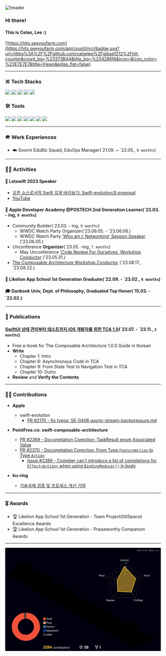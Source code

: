 ![header](https://capsule-render.vercel.app/api?type=waving&color=gradient&height=300&section=header&text=Hi👋🏻%20I'm%20SeungJun%20Lee&fontAlign=65&fontSize=45)

### Hi there!
#### This is Celan, Lee :)

![https://hits.seeyoufarm.com](https://hits.seeyoufarm.com/api/count/incr/badge.svg?url=https%3A%2F%2Fgithub.com/valselee%2Fgjbae1212%2Fhit-counter&count_bg=%23373B44&title_bg=%234286f4&icon=&icon_color=%23E7E7E7&title=Views&edge_flat=false)

<hr>

### ⌘ Tech Stacks

<p align='leading'>
  <img src="https://img.shields.io/badge/Swift-F05138?style=flat&logo=swift&logoColor=white"/>
  <img src="https://img.shields.io/badge/SwiftUI-0D0D0D?style=flat&logo=swift&logoColor=blue"/>
  <img src="https://img.shields.io/badge/Rust-000000?style=flat&logo=rust&logoColor=white"/>
  <img src="https://img.shields.io/badge/Vapor-0D0D0D?style=flat&logo=Vapor&logoColor=purple"/>
  <img src="https://img.shields.io/badge/Firebase-FFCA28?style=flat&logo=firebase&logoColor=white"/>
  
<!--   <img src="https://img.shields.io/badge/JavaScript-F7DF1E?style=flat&logo=JavaScript&logoColor=white"/>
  <img src="https://img.shields.io/badge/HTML5-E34F26?style=flat&logo=HTML5&logoColor=white"/>
  <img src="https://img.shields.io/badge/CSS3-1572B6?style=flat&logo=CSS3&logoColor=white"/>
  <img src="https://img.shields.io/badge/Python-3776AB?style=flat&logo=Python&logoColor=white"/> -->
  <br>
  
### 🛠 Tools
 <p align='leading'>
  <img src="https://img.shields.io/badge/Git-F05032?style=flat&logo=Git&logoColor=white"/>
  <img src="https://img.shields.io/badge/GitHub-181717?style=flat&logo=GitHub&logoColor=white"/>
  <img src="https://img.shields.io/badge/iTerm2-000000?style=flat&logo=iTerm2&logoColor=white"/>
<!--   <img src="https://img.shields.io/badge/Sublime Text-FF9800?style=flat&logo=Sublime Text&logoColor=white"/> -->
  <img src="https://img.shields.io/badge/Xcode-147EFB?style=flat&logo=Xcode&logoColor=white"/>
  <img src="https://img.shields.io/badge/Visual Studio Code-007ACC?style=flat&logo=Visual Studio Code&logoColor=white"/>
<!--   <img src="https://img.shields.io/badge/Slack-4A154B?style=flat&logo=Slack&logoColor=white"/> -->
  <img src="https://img.shields.io/badge/Notion-000000?style=flat&logo=Notion&logoColor=white"/>
  <img src="https://img.shields.io/badge/Discord-5865F2?style=flat&logo=Discord&logoColor=white"/>
</p>

---

### 🪖 Work Experiences
- ☁️ Goorm EduBiz Squad, EduOps Manager(\`21.09. ~ \`22.05., `9 months`) <br>

---

### 🏃🏻 Activities
#### 🎤 Letswift 2023 Speaker
  - [오픈 소스로서의 Swift 깊게 바라보기: Swift-evolution과 proposal](https://letswift.kr/2023/#programs)
  - [YouTube](https://www.youtube.com/watch?v=JnmK70A3LZA)

####  Apple Developer Academy @POSTECH 2nd Generation Learner(\`23.03. - ing, `9 months`)
  - Community Builder(\`23.03. - ing, `9 months`)
    - WWDC Watch Party Organizer(\'23.06.05. - \'23.06.06.)
    - WWDC Watch Party ['Who am I: Networking' Session Speaker](https://brunch.co.kr/@3756ea803def4ac/87) (\'23.06.05.)
  - Unconference **Organizer**(\`23.05. -ing, `7 months`)
    - May Unconference ['Code Review For Ourselves` Workshop Conductor](https://github.com/DeveloperAcademy-POSTECH/Unconference2023/tree/main/UnconferenceWorkshop/UnconferenceWorkshop) (\'23.05.31.) 
  - [The Composable Architecture Workshop Conductor](https://github.com/ValseLee/TCA_Workshop) (\'23.08.17., \'23.08.22.) <br>

#### 🦁 Likelion App School 1st Generation Graduate(\`22.09. - \`23.02., `6 months`) <br>
#### 🎓 Dankook Univ, Dept. of Philosophy, Graduated Top Honor(\`15.03. - \`22.02.) <br>

---
### 📕 Publications
#### [SwiftUI 상태 관리부터 테스트까지 iOS 개발자를 위한 TCA 1.0](https://ridibooks.com/books/2773000087)(\`23.07. - \`23.11., `3 months`)
- Free e-book for The Composable Architecture 1.0.0 Guide in Korean
- **Write**
  - Chapter 1: Intro
  - Chapter 6: Asynchronous Code in TCA
  - Chapter 9: From State Test to Navigation Test in TCA
  - Chapter 10: Outro
- **Review** and **Verify the Contents**

---
### 🕺🏻 Contributions
- **Apple**
  - swift-evolution
    - [PR #2170 - fix typos: SE-0406-async-stream-backpressure.md](https://github.com/apple/swift-evolution/pull/2170)

- **PointFree.co: swift-composable-architecture**
  - [PR #2369 - Documetation Corection: TaskResult enum Associated Value](https://github.com/pointfreeco/swift-composable-architecture/pull/2369)
  - [PR #2370 - Documetation Corection: From Type `FeatureAction` to Type `Action`](https://github.com/pointfreeco/swift-composable-architecture/pull/2370)
    - [Issue #2386 - Complier can't introduce a list of completions for `Effect<Action>` when using `BindingReducer()` in body](https://github.com/pointfreeco/swift-composable-architecture/issues/2386)

- **ku-ring**
  - [기술과제 검증 및 프로세스 개선 기여](https://github.com/ku-ring/swift-cinema?tab=readme-ov-file#%EA%B2%80%EC%A6%9D-%EB%B0%8F-%ED%94%84%EB%A1%9C%EC%84%B8%EC%8A%A4-%EA%B0%9C%EC%84%A0%EC%97%90-%EB%8F%84%EC%9B%80%EC%9D%84-%EC%A3%BC%EC%8B%A0-%EB%B6%84%EB%93%A4)
---

### 🎖️ Awards
- 🏆 Likelion App School 1st Generation - Team Project(GitSpace) Excellence Awards <br>
- 🏆 Likelion App School 1st Generation - Praiseworthy Companion Awards <br>

---

<p align='center'>
  <img src="https://github.com/ValseLee/ValseLee/blob/main/profile-3d-contrib/profile-night-rainbow.svg"/>
</p>

<!--
<p align='center'>
  <img src="https://github-readme-stats.vercel.app/api?username=valselee&show_icons=true&theme=dark&layout=compact"/>
  <img src="https://github-readme-stats.vercel.app/api/top-langs/?username=valselee&show_icons=true&theme=dark&layout=compact"/>
</p>
-->
